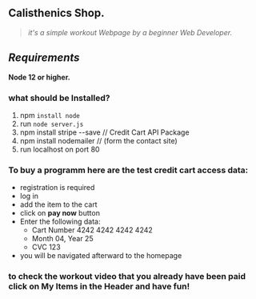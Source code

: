 ## Calisthenics Shop.

>*it's a simple workout Webpage by a beginner Web Developer.*

## *Requirements*
**Node 12 or higher.**

### what should be Installed?
1. npm `install node`
2. run `node server.js`
3. npm install stripe --save // Credit Cart API Package
4. npm install nodemailer // (form the contact site)
5. run localhost on port 80


### To buy a programm here are the test credit cart access data:
+ registration is required
+ log in
+ add the item to the cart
+ click on **pay now** button
+ Enter the following data:
    - Cart Number 4242 4242 4242 4242
    -  Month 04, Year 25
    - CVC 123
+ you will be navigated afterward to the homepage
### to check the workout video that you already have been paid click on My Items in the Header and have fun!